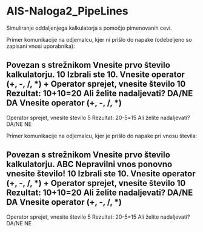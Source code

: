 # AIS-Naloga2_PipeLines
Simuliranje oddaljenjega kalkulatorja s pomočjo pimenovanih cevi.

Primer komunikacije na odjemalcu, kjer ni prišlo do napake (odebeljeno so zapisani vnosi uporabnika):

Povezan s strežnikom
Vnesite prvo število kalkulatorju.
10
Izbrali ste 10.
Vnesite operator (+, -, /, *)
+
Operator sprejet, vnesite število
10
Rezultat: 10+10=20
Ali želite nadaljevati? DA/NE
DA
Vnesite operator (+, -, /, *)
-
Operator sprejet, vnesite število
5
Rezultat: 20-5=15
Ali želite nadaljevati? DA/NE
NE

Primer komunikacije na odjemalcu, kjer je prišlo do napake pri vnosu števila:

Povezan s strežnikom
Vnesite prvo število kalkulatorju.
ABC
Nepravilni vnos ponovno vnesite število!
10
Izbrali ste 10.
Vnesite operator (+, -, /, *)
+
Operator sprejet, vnesite število
10
Rezultat: 10+10=20
Ali želite nadaljevati? DA/NE
DA
Vnesite operator (+, -, /, *)
-
Operator sprejet, vnesite število
5
Rezultat: 20-5=15
Ali želite nadaljevati? DA/NE
NE
